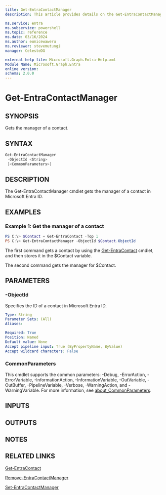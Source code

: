 ```yaml
---
title: Get-EntraContactManager
description: This article provides details on the Get-EntraContactManager command.

ms.service: entra
ms.subservice: powershell
ms.topic: reference
ms.date: 03/16/2024
ms.author: eunicewaweru
ms.reviewer: stevemutungi
manager: CelesteDG

external help file: Microsoft.Graph.Entra-Help.xml
Module Name: Microsoft.Graph.Entra
online version:
schema: 2.0.0
---
```


# Get-EntraContactManager

## SYNOPSIS
Gets the manager of a contact.

## SYNTAX

```powershell
Get-EntraContactManager 
 -ObjectId <String> 
 [<CommonParameters>]
```

## DESCRIPTION
The Get-EntraContactManager cmdlet gets the manager of a contact in Microsoft Entra ID.

## EXAMPLES

### Example 1: Get the manager of a contact
```powershell
PS C:\> $Contact = Get-EntraContact -Top 1
PS C:\> Get-EntraContactManager -ObjectId $Contact.ObjectId
```

The first command gets a contact by using the [Get-EntraContact](./Get-EntraContact.md) cmdlet, and then stores it in the $Contact variable.  

The second command gets the manager for $Contact.

## PARAMETERS

### -ObjectId
Specifies the ID of a contact in Microsoft Entra ID.

```yaml
Type: String
Parameter Sets: (All)
Aliases:

Required: True
Position: Named
Default value: None
Accept pipeline input: True (ByPropertyName, ByValue)
Accept wildcard characters: False
```

### CommonParameters
This cmdlet supports the common parameters: -Debug, -ErrorAction, -ErrorVariable, -InformationAction, -InformationVariable, -OutVariable, -OutBuffer, -PipelineVariable, -Verbose, -WarningAction, and -WarningVariable. For more information, see [about_CommonParameters](https://go.microsoft.com/fwlink/?LinkID=113216).

## INPUTS

## OUTPUTS

## NOTES

## RELATED LINKS

[Get-EntraContact](Get-EntraContact.md)

[Remove-EntraContactManager](Remove-EntraContactManager.md)

[Set-EntraContactManager](Set-EntraContactManager.md)

